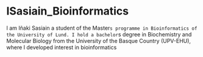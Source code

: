 # ISasiain_Bioinformatics
I am Iñaki Sasiain a student of the Master`s programme in Bioinformatics of the University of Lund. I hold a bachelor`s degree in Biochemistry and Molecular Biology from the University of the Basque Country (UPV-EHU), where I developed interest in bioinformatics
